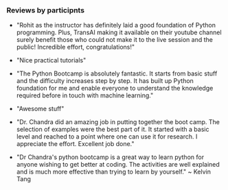 

### Reviews by participnts

* "Rohit as the instructor has definitely laid a good foundation of Python programming. Plus, TransAI making it available on their youtube channel surely benefit those who could not make it to the live session and the public! Incredible effort, congratulations!"

* "Nice practical tutorials" 

* "The Python Bootcamp is absolutely fantastic. It starts from basic stuff and the difficulty increases step by step. It has built up Python foundation for me and enable everyone to understand the knowledge required before in touch with machine learning."

* "Awesome stuff"

* "Dr. Chandra did an amazing job in putting together the boot camp. The selection of examples were the best part of it. It started with a basic level and reached to a point where one can use it for research. I appreciate the effort. Excellent job done."

* "Dr Chandra's python bootcamp is a great way to learn python for anyone wishing to get better at coding. The activities are well explained and is much more effective than trying to learn by yourself."  ~  Kelvin Tang